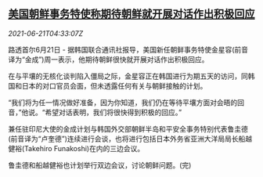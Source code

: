 <!--1624251662000-->
[美国朝鲜事务特使称期待朝鲜就开展对话作出积极回应](https://cn.reuters.com/article/usa-envoy-north-korea-0621-mon-idCNKCS2DX0AE)
------

<div><i>2021-06-21T04:33:07Z</i></div><p>路透首尔6月21日 - 据韩国联合通讯社报导，美国新任朝鲜事务特使金星容(前音译为“金成”)周一表示，他期待朝鲜很快就开展对话作出积极回应。</p><p>在与平壤的无核化谈判陷入僵局之际，金星容正在韩国进行为期五天的访问，同韩国和日本的对口官员会面，但未透露任何有关与朝鲜接触的计划。</p><p>“我们将为任一情况做好准备，因为你知道，我们仍在等待平壤方面对会晤的回音，”他说。“希望对话表明，我们将很快得到积极的回应。”</p><p>兼任驻印尼大使的金成计划与韩国外交部朝鲜半岛和平安全事务特别代表鲁圭德(前音译为“卢奎德”)连续进行会谈，也将进行包括日本外务省亚洲大洋局局长船越健裕(Takehiro Funakoshi)在内的三边会议。</p><p>鲁圭德和船越健裕也计划举行双边会议，讨论朝鲜问题。(完)</p>
